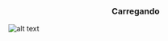 <h3 align="center">Carregando</h3> 

![alt text](https://raw.githubusercontent.com/vitoralvesdev/react-native-componentes/master/prints/Carregando.jpeg)
